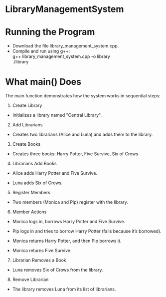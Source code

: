 # LibraryManagementSystem

# Running the Program

- Download the file library_management_system.cpp.
- Compile and run using g++:  
  g++ library_management_system.cpp -o library  
  ./library  
  
# What main() Does

The main function demonstrates how the system works in sequential steps:  

1. Create Library  

  - Initializes a library named "Central Library".  

2. Add Librarians  

  - Creates two librarians (Alice and Luna) and adds them to the library.  

3. Create Books  

  - Creates three books: Harry Potter, Five Survive, Six of Crows

4. Librarians Add Books  

  - Alice adds Harry Potter and Five Survive.  

  - Luna adds Six of Crows.  

5. Register Members  

  - Two members (Monica and Pip) register with the library.  

6. Member Actions

  - Monica logs in, borrows Harry Potter and Five Survive.  

  - Pip logs in and tries to borrow Harry Potter (fails because it’s borrowed).  

  - Monica returns Harry Potter, and then Pip borrows it.  

  - Monica returns Five Survive.  

7. Librarian Removes a Book  

  - Luna removes Six of Crows from the library.  

8. Remove Librarian  

  - The library removes Luna from its list of librarians.  
